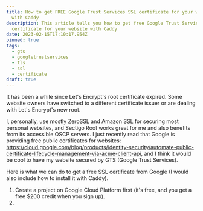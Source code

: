 ```yaml
---
title: How to get FREE Google Trust Services SSL certificate for your website
  with Caddy
description: This article tells you how to get free Google Trust Services SSL
  certificate for your website with Caddy
date: 2023-02-15T17:10:17.954Z
pinned: true
tags:
  - gts
  - googletrustservices
  - tls
  - ssl
  - certificate
draft: true
---
```



It has been a while since Let's Encrypt's root certificate expired. Some website owners have switched to a different certificate issuer or are dealing with Let's Encrypt's new root.

I, personally, use mostly ZeroSSL and Amazon SSL for securing most personal websites, and Sectigo Root works great for me and also benefits from its accessible OSCP servers. I just recently read that Google is providing free public certificates for websites: https://cloud.google.com/blog/products/identity-security/automate-public-certificate-lifecycle-management-via-acme-client-api, and I think it would be cool to have my website secured by GTS (Google Trust Services).

Here is what we can do to get a free SSL certificate from Google (I would also include how to install it with Caddy).

1. Create a project on Google Cloud Platform first (it's free, and you get a free $200 credit when you sign up).
2.